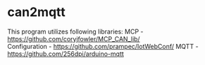 # can2mqtt

This program utilizes following libraries: 
MCP - https://github.com/coryjfowler/MCP_CAN_lib/  
Configuration - https://github.com/prampec/IotWebConf/
MQTT - https://github.com/256dpi/arduino-mqtt